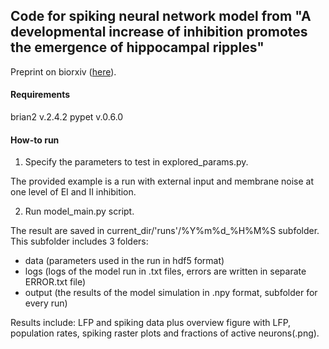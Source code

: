 ## Code for spiking neural network model from "A developmental increase of inhibition promotes the emergence of hippocampal ripples"

Preprint on biorxiv ([here][spwr_biorxiv]).

[spwr_biorxiv]:https://www.biorxiv.org/content/10.1101/2023.08.11.552951v1

#### Requirements

brian2 v.2.4.2
pypet v.0.6.0

#### How-to run

1. Specify the parameters to test in explored_params.py. 

The provided example is a run with external input and membrane noise at one level of EI and II inhibition.

2. Run model_main.py script. 

The result are saved in current_dir/'runs'/%Y%m%d_%H%M%S subfolder. This subfolder includes 3 folders:
* data (parameters used in the run in hdf5 format)
* logs (logs of the model run in .txt files, errors are written in separate ERROR.txt file)
* output (the results of the model simulation in .npy format, subfolder for every run)

Results include: LFP and spiking data plus overview figure with LFP, population rates, spiking raster plots and fractions of active neurons(.png).




